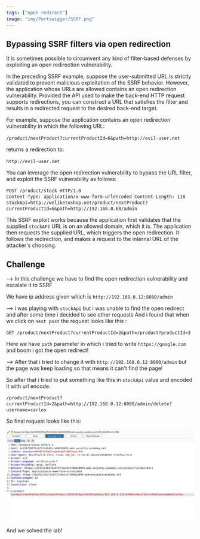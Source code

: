 ```yaml
---
tags: ["open redirect"]
image: "img/Portswigger/SSRF.png"
---
```


## Bypassing SSRF filters via open redirection

It is sometimes possible to circumvent any kind of filter-based defenses by exploiting an open redirection vulnerability.

In the preceding SSRF example, suppose the user-submitted URL is strictly validated to prevent malicious exploitation of the SSRF behavior. However, the application whose URLs are allowed contains an open redirection vulnerability. Provided the API used to make the back-end HTTP request supports redirections, you can construct a URL that satisfies the filter and results in a redirected request to the desired back-end target.

For example, suppose the application contains an open redirection vulnerability in which the following URL:

`/product/nextProduct?currentProductId=6&path=http://evil-user.net`

returns a redirection to:

`http://evil-user.net`

You can leverage the open redirection vulnerability to bypass the URL filter, and exploit the SSRF vulnerability as follows:

```
POST /product/stock HTTP/1.0
Content-Type: application/x-www-form-urlencoded Content-Length: 118 stockApi=http://weliketoshop.net/product/nextProduct?currentProductId=6&path=http://192.168.0.68/admin
```

This SSRF exploit works because the application first validates that the supplied `stockAPI` URL is on an allowed domain, which it is. The application then requests the supplied URL, which triggers the open redirection. It follows the redirection, and makes a request to the internal URL of the attacker's choosing.

## Challenge

--> In this challenge we have to find the open redirection vulnerability and escalate it to SSRF

We have ip address given which is `http://192.168.0.12:8080/admin`

--> i was playing with `stockApi` but i was unable to find the open redirect and after some time i decided to see other requests And i found that when we click on `next post` the request looks like this :

```
GET /product/nextProduct?currentProductId=2&path=/product?productId=3
```

Here we have `path` parameter in which i tried to write `https://google.com` and boom i got the open redirect!

--> After that i tried to change it with `http://192.168.0.12:8080/admin` but the page was keep loading so that means it can't find the page!

So after that i tried to put something like this in `stockApi` value and encoded it with url encode.

```
/product/nextProduct?currentProductId=2&path=http://192.168.0.12:8080/admin/delete?username=carlos
```

So final request looks like this:

![](Attachments/Pastedimage20220220133813.png)

And we solved the lab!
